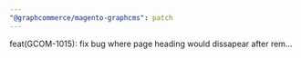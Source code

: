 ```yaml
---
"@graphcommerce/magento-graphcms": patch
---
```


feat(GCOM-1015): fix bug where page heading would dissapear after rem…
